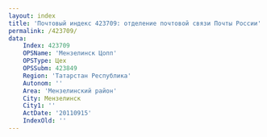 ```yaml
---
layout: index
title: 'Почтовый индекс 423709: отделение почтовой связи Почты России'
permalink: /423709/
data:
    Index: 423709
    OPSName: 'Мензелинск Цопп'
    OPSType: Цех
    OPSSubm: 423849
    Region: 'Татарстан Республика'
    Autonom: ''
    Area: 'Мензелинский район'
    City: Мензелинск
    City1: ''
    ActDate: '20110915'
    IndexOld: ''
---
```

